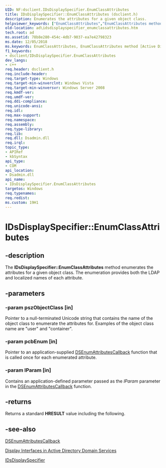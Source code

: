```yaml
---
UID: NF:dsclient.IDsDisplaySpecifier.EnumClassAttributes
title: IDsDisplaySpecifier::EnumClassAttributes (dsclient.h)
description: Enumerates the attributes for a given object class.
helpviewer_keywords: ["EnumClassAttributes","EnumClassAttributes method [Active Directory]","EnumClassAttributes method [Active Directory]","IDsDisplaySpecifier interface","IDsDisplaySpecifier interface [Active Directory]","EnumClassAttributes method","IDsDisplaySpecifier.EnumClassAttributes","IDsDisplaySpecifier::EnumClassAttributes","_glines_idsdisplayspecifier_enumclassattributes","ad.idsdisplayspecifier__enumclassattributes","ad.idsdisplayspecifier_enumclassattributes","dsclient/IDsDisplaySpecifier::EnumClassAttributes"]
old-location: ad\idsdisplayspecifier_enumclassattributes.htm
tech.root: ad
ms.assetid: 78b8e280-454c-4db7-9037-ea7e42798323
ms.date: 12/05/2018
ms.keywords: EnumClassAttributes, EnumClassAttributes method [Active Directory], EnumClassAttributes method [Active Directory],IDsDisplaySpecifier interface, IDsDisplaySpecifier interface [Active Directory],EnumClassAttributes method, IDsDisplaySpecifier.EnumClassAttributes, IDsDisplaySpecifier::EnumClassAttributes, _glines_idsdisplayspecifier_enumclassattributes, ad.idsdisplayspecifier__enumclassattributes, ad.idsdisplayspecifier_enumclassattributes, dsclient/IDsDisplaySpecifier::EnumClassAttributes
f1_keywords:
- dsclient/IDsDisplaySpecifier.EnumClassAttributes
dev_langs:
- c++
req.header: dsclient.h
req.include-header: 
req.target-type: Windows
req.target-min-winverclnt: Windows Vista
req.target-min-winversvr: Windows Server 2008
req.kmdf-ver: 
req.umdf-ver: 
req.ddi-compliance: 
req.unicode-ansi: 
req.idl: 
req.max-support: 
req.namespace: 
req.assembly: 
req.type-library: 
req.lib: 
req.dll: Dsadmin.dll
req.irql: 
topic_type:
- APIRef
- kbSyntax
api_type:
- COM
api_location:
- Dsadmin.dll
api_name:
- IDsDisplaySpecifier.EnumClassAttributes
targetos: Windows
req.typenames: 
req.redist: 
ms.custom: 19H1
---
```


# IDsDisplaySpecifier::EnumClassAttributes


## -description


The <b>IDsDisplaySpecifier::EnumClassAttributes</b> method enumerates the attributes for a given object class. The enumeration provides both the LDAP and localized names of each attribute.


## -parameters




### -param pszObjectClass [in]

Pointer to a null-terminated Unicode string that contains the name of the object class to enumerate the attributes for. Examples of the object class name are "user" and "container".


### -param pcbEnum [in]

Pointer to an application-supplied <a href="https://docs.microsoft.com/windows/desktop/api/dsclient/nc-dsclient-lpdsenumattributes">DSEnumAttributesCallback</a> function that is called once for each enumerated attribute.


### -param lParam [in]

Contains an application-defined  parameter passed as the <i>lParam</i> parameter in the <a href="https://docs.microsoft.com/windows/desktop/api/dsclient/nc-dsclient-lpdsenumattributes">DSEnumAttributesCallback</a> function.


## -returns



Returns a standard <b>HRESULT</b> value including the following.




## -see-also




<a href="https://docs.microsoft.com/windows/desktop/api/dsclient/nc-dsclient-lpdsenumattributes">DSEnumAttributesCallback</a>



<a href="https://docs.microsoft.com/windows/desktop/AD/display-interfaces-in-active-directory-domain-services">Display Interfaces in Active Directory Domain Services</a>



<a href="https://docs.microsoft.com/windows/desktop/api/dsclient/nn-dsclient-idsdisplayspecifier">IDsDisplaySpecifier</a>
 

 

